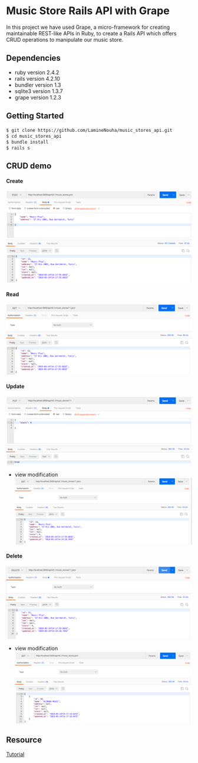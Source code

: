 # Music Store Rails API with Grape

In this project we have used Grape, a micro-framework for creating maintainable REST-like APIs in Ruby, to create a Rails API which offers CRUD operations to manipulate our music store.

## Dependencies
* ruby version 2.4.2
* rails version 4.2.10
* bundler version 1.3
* sqlite3 version 1.3.7
* grape version 1.2.3

## Getting Started
```shell
$ git clone https://github.com/LamineNouha/music_stores_api.git
$ cd music_stores_api
$ bundle install
$ rails s
```

## CRUD demo
#### Create
![create](https://github.com/LamineNouha/music_stores_api/blob/master/demo/sceenshots/post2.png)

#### Read
![read](https://github.com/LamineNouha/music_stores_api/blob/master/demo/sceenshots/read.png)

#### Update
![update](https://github.com/LamineNouha/music_stores_api/blob/master/demo/sceenshots/put.png)

* view modification
![view-update](https://github.com/LamineNouha/music_stores_api/blob/master/demo/sceenshots/get_after_put.png)

#### Delete
![delete](https://github.com/LamineNouha/music_stores_api/blob/master/demo/sceenshots/delete.png)
* view modification
![view-delete](https://github.com/LamineNouha/music_stores_api/blob/master/demo/sceenshots/get_after_delete.png)
## Resource
[Tutorial](https://www.alliedcode.com/apis/)
